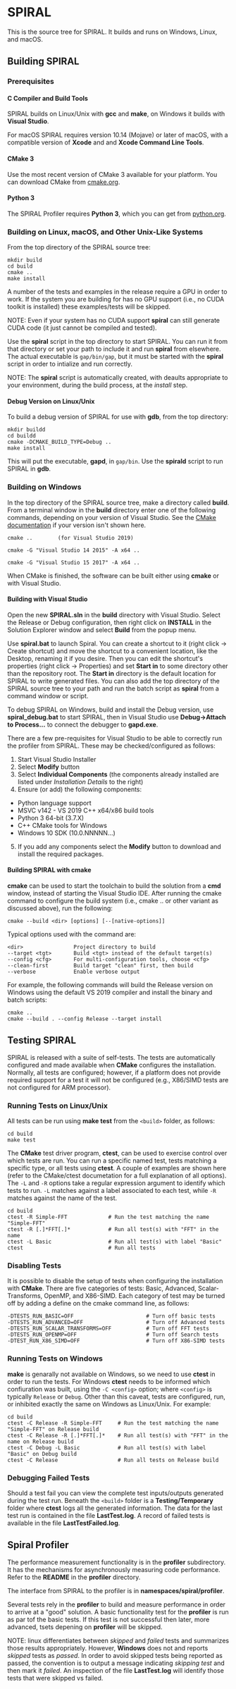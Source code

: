 SPIRAL
======

This is the source tree for SPIRAL.  It builds and runs on Windows, Linux, and macOS.

## Building SPIRAL
### Prerequisites

#### C Compiler and Build Tools

SPIRAL builds on Linux/Unix with **gcc** and **make**, on Windows it builds with **Visual Studio**.

For macOS SPIRAL requires version 10.14 (Mojave) or later of macOS, with a compatible version of
**Xcode** and and **Xcode Command Line Tools**.

#### CMake 3

Use the most recent version of CMake 3 available for your platform.  You can download CMake from
[cmake.org](http://cmake.org/download/).

#### Python 3

The SPIRAL Profiler requires **Python 3**, which you can get from
[python.org](http://python.org/downloads/).

### Building on Linux, macOS, and Other Unix-Like Systems

From the top directory of the SPIRAL source tree:
```
mkdir build
cd build
cmake ..
make install
```

A number of the tests and examples in the release require a GPU in order to work.  If the system you
are building for has no GPU support (i.e., no CUDA toolkit is installed) these examples/tests will
be skipped.

NOTE: Even if your system has no CUDA support **spiral** can still generate CUDA code (it just
cannot be compiled and tested).

Use the **spiral** script in the top directory to start SPIRAL.  You can run it from that directory
or set your path to include it and run **spiral** from elsewhere.  The actual executable is
```gap/bin/gap```, but it must be started with the **spiral** script in order to intialize and run
correctly.

NOTE: The **spiral** script is automatically created, with deaults appropriate to your environment,
during the build process, at the *install* step.

#### Debug Version on Linux/Unix

To build a debug version of SPIRAL for use with **gdb**, from the top directory:
```
mkdir buildd
cd buildd
cmake -DCMAKE_BUILD_TYPE=Debug ..
make install
```

This will put the executable, **gapd**, in ```gap/bin```.  Use the **spirald** script to run SPIRAL
in **gdb**.

### Building on Windows

In the top directory of the SPIRAL source tree, make a directory called **build**.  From a terminal
window in the **build** directory enter one of the following commands, depending on your version of
Visual Studio.  See the [CMake
documentation](https://cmake.org/cmake/help/latest/manual/cmake-generators.7.html#visual-studio-generators)
if your version isn't shown here.

```
cmake ..		(for Visual Studio 2019)

cmake -G "Visual Studio 14 2015" -A x64 ..

cmake -G "Visual Studio 15 2017" -A x64 ..
```

When CMake is finished, the software can be built either using **cmake** or with Visual Studio.

#### Building with Visual Studio

Open the new **SPIRAL.sln** in the **build** directory with Visual Studio.  Select the Release or
Debug configuration, then right click on **INSTALL** in the Solution Explorer window and select
**Build** from the popup menu.

Use **spiral.bat** to launch Spiral.  You can create a shortcut to it (right click -> Create
shortcut) and move the shortcut to a convenient location, like the Desktop, renaming it if you
desire.  Then you can edit the shortcut's properties (right click -> Properties) and set **Start
in** to some directory other than the repository root.  The **Start in** directory is the default
location for SPIRAL to write generated files.  You can also add the top directory of the SPIRAL
source tree to your path and run the batch script as **spiral** from a command window or script.

To debug SPIRAL on Windows, build and install the Debug version, use **spiral_debug.bat** to start
SPIRAL, then in Visual Studio use **Debug->Attach to Process...** to connect the debugger to
**gapd.exe**.

There are a few pre-requisites for Visual Studio to be able to correctly run the profiler from
SPIRAL.  These may be checked/configured as follows:

1. Start Visual Studio Installer
2. Select **Modify** button
3. Select **Individual Components** (the components already installed are listed under *Installation Details* to the right)
4. Ensure (or add) the following components:
 * Python language support
 * MSVC v142 - VS 2019 C++ x64/x86 build tools
 * Python 3 64-bit (3.7.X)
 * C++ CMake tools for Windows
 * Windows 10 SDK (10.0.NNNNN...)
5. If you add any components select the **Modify** button to download and install the required packages.

#### Building SPIRAL with cmake

**cmake** can be used to start the toolchain to build the solution from a **cmd** window, instead of
starting the Visual Studio IDE.  After running the cmake command to configure the build system
(i.e., cmake .. or other variant as discussed above), run the following:

```
cmake --build <dir> [options] [--[native-options]]
```

Typical options used with the command are:
```
<dir>                Project directory to build
--target <tgt>       Build <tgt> instead of the default target(s)
--config <cfg>       For multi-configuration tools, choose <cfg>
--clean-first        Build target "clean" first, then build
--verbose            Enable verbose output
```
For example, the following commands will build the Release version on Windows using the default VS 2019 compiler and install the binary and batch scripts:
```
cmake ..
cmake --build . --config Release --target install
```

## Testing SPIRAL

SPIRAL is released with a suite of self-tests.  The tests are automatically
configured and made available when **CMake** configures the installation.
Normally, all tests are configured; however, if a platform does not provide
required support for a test it will not be configured (e.g., X86/SIMD tests
are not configured for ARM processor).

### Running Tests on Linux/Unix

All tests can be run using **make test** from the `<build>` folder, as follows:
```
cd build
make test
```

The **CMake** test driver program, **ctest**, can be used to exercise control
over which tests are run.  You can run a specific named test, tests matching a
specific type, or all tests using **ctest**.  A couple of examples are shown
here (refer to the CMake/ctest documetation for a full explanation of all
options).  The ` -L ` and ` -R ` options take a regular expression argument to
identify which tests to run.  ` -L ` matches against a label associated to
each test, while ` -R ` matches against the name of the test.

```
cd build
ctest -R Simple-FFT             # Run the test matching the name "Simple-FFT"
ctest -R [.]*FFT[.]*            # Run all test(s) with "FFT" in the name
ctest -L Basic                  # Run all test(s) with label "Basic"
ctest                           # Run all tests
```

### Disabling Tests

It is possible to disable the setup of tests when configuring the installation
with **CMake**.  There are five categories of tests: Basic, Advanced, Scalar-Transforms, OpenMP, and
X86-SIMD.  Each category of test may be turned off by adding a define on the
cmake command line, as follows:
```
-DTESTS_RUN_BASIC=OFF                       # Turn off basic tests
-DTESTS_RUN_ADVANCED=OFF                    # Turn off Advanced tests
-DTESTS_RUN_SCALAR_TRANSFORMS=OFF           # Turn off FFT tests
-DTESTS_RUN_OPENMP=OFF                      # Turn off Search tests
-DTEST_RUN_X86_SIMD=OFF                     # Turn off X86-SIMD tests
```

### Running Tests on Windows

**make** is genarally not available on Windows, so we need to use **ctest** in
order to run the tests.  For Windows **ctest** needs to be informed which
confiuration was built, using the ` -C <config> ` option; where ` <config> `
is typically ` Release ` or ` Debug `. Other than this caveat, tests are configured, run, or
inhibited exactly the same on Windows as Linux/Unix.  For example:
```
cd build
ctest -C Release -R Simple-FFT     # Run the test matching the name "Simple-FFT" on Release build
ctest -C Release -R [.]*FFT[.]*    # Run all test(s) with "FFT" in the name on Release build
ctest -C Debug -L Basic            # Run all test(s) with label "Basic" on Debug build
ctest -C Release                   # Run all tests on Release build
```

### Debugging Failed Tests

Should a test fail you can view the complete test inputs/outputs generated
during the test run.  Beneath the `<build>` folder is a **Testing/Temporary**
folder where **ctest** logs all the generated information.  The data for the
last test run is contained in the file **LastTest.log**.  A record of failed
tests is available in the file **LastTestFailed.log**.

Spiral Profiler
--------------

The performance measurement functionality is in the **profiler** subdirectory.  It has the 
mechanisms for asynchronously measuring code performance.  Refer to the **README** in 
the **profiler** directory.

The interface from SPIRAL to the profiler is in **namespaces/spiral/profiler**.

Several tests rely in the **profiler** to build and measure performance in order
to arrive at a "good" solution.  A basic functionality test for the **profiler**
is run as par tof the basic tests.  If this test is not successful then later,
more advanced, tsets depening on **profiler** will be skipped.

NOTE: linux differentiates between *skipped* and *failed* tests and summarizes
those results appropriately.  However, **Windows** does not and reports *skipped*
tests as *passed*.  In order to avoid skipped tests being reported as passed,
the convention is to output a message indicating *skipping test* and then mark
it *failed*.  An inspection of the file **LastTest.log** will identify those
tests that were skipped vs failed.